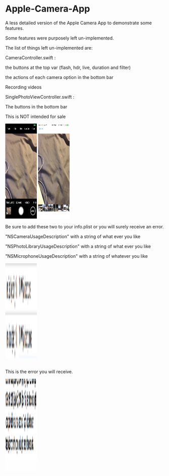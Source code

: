 # Apple-Camera-App

A less detailed version of the Apple Camera App to demonstrate some features.

Some features were purposely left un-implemented.

The list of things left un-implemented are:





CameraController.swift :

the buttons at the top var (flash, hdr, live, duration and filter) 

the actions of each camera option in the bottom bar

Recording videos


SinglePhotoViewController.swift :

The buttons in the bottom bar



This is NOT intended for sale 


<img src="image1.png" style="height: 300px; width: 100px;" />
<img src="image2.png" style="height: 300px; width: 100px;" />



Be sure to add these two to your info.plist or you will surely receive an error.

"NSCameraUsageDescription" with a string of what ever you like

"NSPhotoLibraryUsageDescription" with a string of what ever you like

"NSMicrophoneUsageDescription" with a string of whatever you like

<img src="image4.png" style="height: 300px; width: 100px;" />



<br/>
<br />


This is the error you will receive.

<img src="image3.png" style="height: 300px; width: 100px;" />
